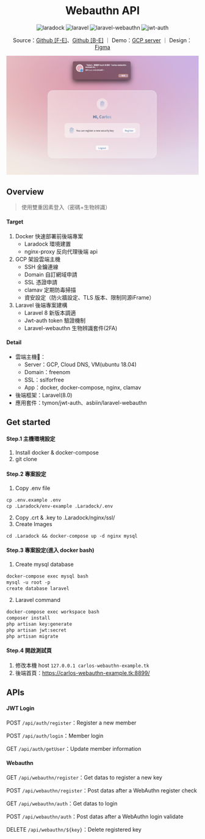 <!-- Title & Logo -->
<h1 align="center">Webauthn API</h1>

<!-- tag & links (Version\Lang\Package) -->
<p align="center">
    <!-- laradock lastest -->
    <img src="https://img.shields.io/badge/laradock-lastest-775bbc" alt="laradock" />
    <!-- laravel 8.0 -->
    <img src="https://img.shields.io/badge/laravel-8.0-eb4432" alt="laravel" />
    <!-- asbiin/laravel-webauthn 0.9.0 -->
    <img src="https://img.shields.io/badge/laravel--webauthn-0.9.0-eb4432" alt="laravel-webauthn" />
    <!-- tymon/jwt-auth 1.0 -->
    <img src="https://img.shields.io/badge/jwt--auth-1.0-e0315b" alt="jwt-auth" />
</p>
<p align="center">
    Source：<a href="https://github.com/evilz0212/ex-fe-webauthn">Github [F-E]</a>、<a href="https://github.com/evilz0212/ex-be-webauthn">Github [B-E]</a> ｜ 
	Demo：<a href="https://carlos-webauthn-example.tk/">GCP server</a> ｜ 
	Design：<a href="https://www.figma.com/file/VT83sXiCd5nfAFzSC13T28/ex-be-webauthn?node-id=1%3A3">Figma</a>
<p>

<!-- Overview (Preview\Purpose\Description) -->
![webauthn-api](./public/preview.jpg)

## Overview
> 使用雙重因素登入（密碼+生物辨識）
#### Target
1. Docker 快速部署前後端專案
   - Laradock 環境建置
   - nginx-proxy 反向代理後端 api
2. GCP 架設雲端主機
   - SSH 金鑰連線
   - Domain 自訂網域申請
   - SSL 憑證申請
   - clamav 定期防毒掃描
   - 資安設定（防火牆設定、TLS 版本、限制同源iFrame）
3. Laravel 後端專案建構
   - Laravel 8 新版本調適
   - Jwt-auth token 驗證機制
   - Laravel-webauthn 生物辨識套件(2FA)

#### Detail
-  雲端主機：
   -  Server：GCP, Cloud DNS, VM(ubuntu 18.04)
   -  Domain：freenom
   -  SSL：sslforfree
   -  App：docker, docker-compose, nginx, clamav
-  後端框架：Laravel(8.0)
-  應用套件：tymon/jwt-auth、asbiin/laravel-webauthn

<!-- Get started (Install\Step) -->
## Get started
#### Step.1 主機環境設定

1. Install docker & docker-compose
2. git clone

#### Step.2 專案設定

1. Copy .env file
```
cp .env.example .env
cp .Laradock/env-example .Laradock/.env
```
2. Copy .crt & .key to .Laradock/nginx/ssl/
3. Create Images
```
cd .Laradock && docker-compose up -d nginx mysql
```
#### Step.3 專案設定(進入 docker bash)

1. Create mysql database
```
docker-compose exec mysql bash
mysql -u root -p
create database laravel
```
2. Laravel command
```
docker-compose exec workspace bash
composer install
php artisan key:generate
php artisan jwt:secret
php artisan migrate
```

#### Step.4 開啟測試頁

1. 修改本機 host ```127.0.0.1 carlos-webauthn-example.tk```
2. 後端首頁：https://carlos-webauthn-example.tk:8899/

## APIs
#### JWT Login
POST ```/api/auth/register```：Register a new member

POST ```/api/auth/login```：Member login

GET ```/api/auth/getUser```：Update member information

#### Webauthn
GET ```/api/webauthn/register```：Get datas to register a new key

POST ```/api/webauthn/register```：Post datas after a WebAuthn register check

GET ```/api/webauthn/auth```：Get datas to login

POST ```/api/webauthn/auth```：Post datas after a WebAuthn login validate

DELETE ```/api/webauthn/${key}```：Delete registered key

<!-- Partner -->

<!-- License -->
